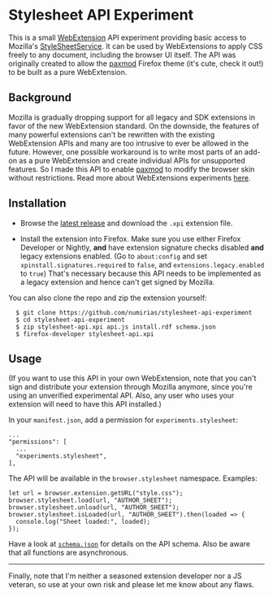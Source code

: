 # Stylesheet API Experiment

This is a small [WebExtension](https://developer.mozilla.org/en-US/Add-ons/WebExtensions) API experiment providing basic access to Mozilla's [StyleSheetService](https://developer.mozilla.org/en-US/docs/Mozilla/Tech/XPCOM/Reference/Interface/nsIStyleSheetService). It can be used by WebExtensions to apply CSS freely to any document, including the browser UI itself. The API was originally created to allow the [paxmod](https://github.com/numirias/paxmod) Firefox theme (it's cute, check it out!) to be built as a pure WebExtension.

## Background

Mozilla is gradually dropping support for all legacy and SDK extensions in favor of the new WebExtension standard. On the downside, the features of many powerful extensions can't be rewritten with the existing WebExtension APIs and many are too intrusive to ever be allowed in the future. However, one possible workaround is to write most parts of an add-on as a pure WebExtension and create individual APIs for unsupported features. So I made this API to enable [paxmod](https://github.com/numirias/paxmod) to modify the browser skin without restrictions. Read more about WebExtensions experiments [here](https://webextensions-experiments.readthedocs.io/en/latest/).

## Installation

- Browse the [latest release](https://github.com/numirias/stylesheet-api-experiment/releases/latest) and download the `.xpi` extension file.

- Install the extension into Firefox. Make sure you use either Firefox Developer or Nightly, **and** have extension signature checks disabled **and** legacy extensions enabled. (Go to `about:config` and set `xpinstall.signatures.required` to `false`, and `extensions.legacy.enabled` to `true`) That's necessary because this API needs to be implemented as a legacy extension and hence can't get signed by Mozilla.

 You can also clone the repo and zip the extension yourself:

      $ git clone https://github.com/numirias/stylesheet-api-experiment
      $ cd stylesheet-api-experiment
      $ zip stylesheet-api.xpi api.js install.rdf schema.json
      $ firefox-developer stylesheet-api.xpi


## Usage

(If you want to use this API in your own WebExtension, note that you can't sign and distribute your extension through Mozilla anymore, since you're using an unverified experimental API. Also, any user who uses your extension will need to have this API installed.)

In your `manifest.json`, add a permission for `experiments.stylesheet`:

    ...
    "permissions": [
      ...
      "experiments.stylesheet",
    ],

The API will be available in the `browser.stylesheet` namespace. Examples:

    let url = browser.extension.getURL("style.css");
    browser.stylesheet.load(url, "AUTHOR_SHEET");
    browser.stylesheet.unload(url, "AUTHOR_SHEET");
    browser.stylesheet.isLoaded(url, "AUTHOR_SHEET").then(loaded => {
      console.log("Sheet loaded:", loaded);
    });

Have a look at [`schema.json`](https://github.com/numirias/stylesheet-api-experiment/blob/master/schema.json) for details on the API schema. Also be aware that all functions are asynchronous.

---

Finally, note that I'm neither a seasoned extension developer nor a JS veteran, so use at your own risk and please let me know about any flaws.
